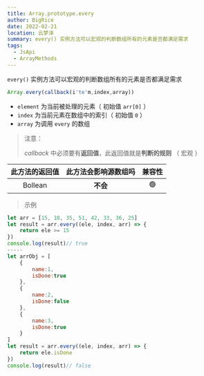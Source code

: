 ```yaml
---
title: Array.prototype.every
author: BigRice
date: 2022-02-21
location: 云梦泽
summary: every() 实例方法可以宏观的判断数组所有的元素是否都满足需求
tags:
  - JsApi
  - ArrayMethods
---
```


`every()` 实例方法可以宏观的判断数组所有的元素是否都满足需求

```js
Array.every(callback(i'te'm,index,array))
```

- `element` 为当前被处理的元素（ 初始值 `arr[0]` ）
- `index` 为当前元素在数组中的索引（ 初始值 `0` ）
- `array` 为调用 `every` 的数组

> 注意：
>
> _callback_ 中必须要有**返回值**，此返回值就是**判断的规则** （ 宏观 ）

| 此方法的返回值 | 此方法会影响源数组吗 | 兼容性 |
| :------------: | :------------------: | :----: |
|    Bollean     |       **不会**       |   🟢   |

> 示例

```js
let arr = [15, 18, 35, 51, 42, 33, 36, 25]
let result = arr.every((ele, index, arr) => {
    return ele >= 15
})
console.log(result)// true
-----
let arrObj = [
    {
        name:1,
        isDone:true
    },
    {
        name:2,
        isDone:false
    },
    {
        name:3,
        isDone:true
	}
]
let result = arr.every((ele, index, arr) => {
    return ele.isDone
})
console.log(result)// false
```
